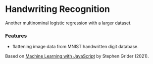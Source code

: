 # Handwriting Recognition

Another multinominal logistic regression with a larger dataset.

### Features

- flattening image data from MNIST handwritten digit database.

Based on [Machine Learning with JavaScript](https://www.udemy.com/course/machine-learning-with-javascript/) by Stephen Grider (2021).
